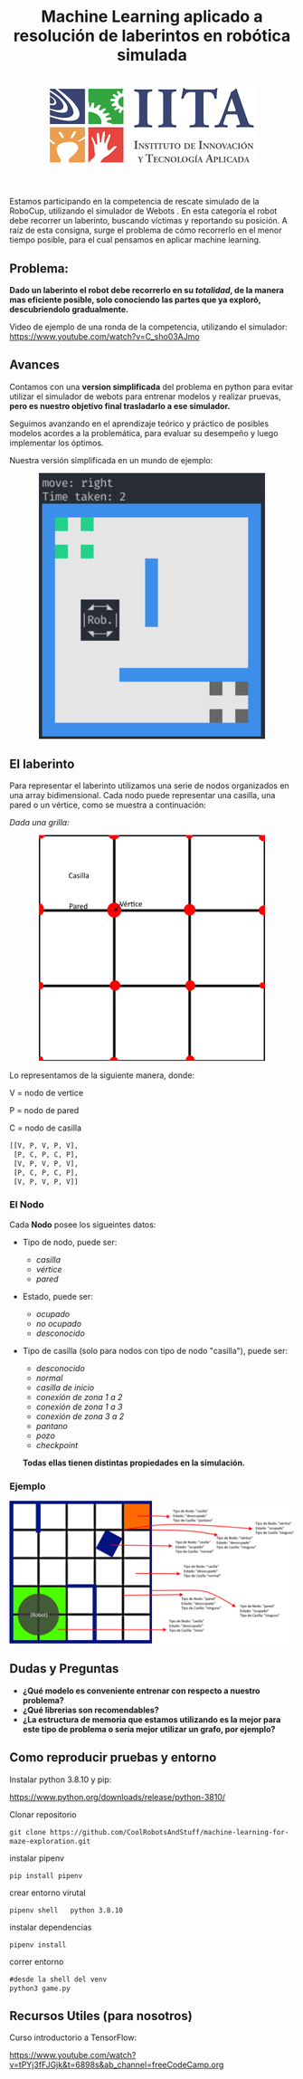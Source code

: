 <div align="center">
<h1>Machine Learning aplicado a resolución de laberintos en robótica simulada<h1/>

<img src="./images/iita.png" alt="drawing">
</div>

<br>

Estamos participando en la competencia de rescate simulado de la RoboCup, utilizando el simulador de  Webots . En esta categoría el robot debe recorrer un laberinto, buscando víctimas y reportando su posición. A raíz de esta consigna, surge el problema de cómo recorrerlo en el menor tiempo posible, para el cual pensamos en aplicar machine learning.

## Problema:

**Dado un laberinto el robot debe recorrerlo en su *totalidad*, de la manera mas eficiente posible, solo conociendo las partes que ya exploró, descubriendolo gradualmente.**

Video de ejemplo de una ronda de la competencia, utilizando el simulador:
https://www.youtube.com/watch?v=C_sho03AJmo

   
## Avances
   
Contamos con una **version simplificada** del problema en python para evitar utilizar el simulador de webots para entrenar modelos y realizar pruevas, **pero es nuestro objetivo final trasladarlo a ese simulador.**
   
Seguimos avanzando en el aprendizaje teórico y práctico de posibles modelos acordes a la problemática, para evaluar su desempeño y luego implementar los óptimos.

Nuestra versión simplificada en un mundo de ejemplo:
<div align="center">
<img src="./images/version_simple.png" alt="drawing" width="400">
</div>

## El laberinto

Para representar el laberinto utilizamos una serie de nodos organizados en una array bidimensional. Cada nodo puede representar una casilla, una pared o un vértice, como se muestra a continuación:

*Dada una grilla:*

<div align="center">
<img src="./images/tile_vortex_wall.png" alt="drawing" width="400">
</div>

Lo representamos de la siguiente manera, donde:

V = nodo de vertice

P = nodo de pared

C = nodo de casilla

```
[[V, P, V, P, V],                
 [P, C, P, C, P],                 
 [V, P, V, P, V],                  
 [P, C, P, C, P],                 
 [V, P, V, P, V]]

```         
   
### El Nodo

Cada **Nodo** posee los sigueintes datos:

* Tipo de nodo, puede ser:
    * *casilla*
    * *vértice*
    * *pared*

* Estado, puede ser:
    * *ocupado*
    * *no ocupado*
    * *desconocido*

* Tipo de casilla (solo para nodos con tipo de nodo "casilla"), puede ser:
    * *desconocido*
    * *normal*
    * *casilla de inicio*
    * *conexión de zona 1 a 2*
    * *conexión de zona 1 a 3*
    * *conexión de zona 3 a 2*
    * *pantano*
    * *pozo*
    * *checkpoint*

    **Todas ellas tienen distintas propiedades en la simulación.**

### Ejemplo

![Ejemplo](./images/laberinto.png)
   
## Dudas y Preguntas

   * **¿Qué modelo es conveniente entrenar con respecto a nuestro problema?**
   * **¿Qué librerias son recomendables?**
   * **¿La estructura de memoria que estamos utilizando es la mejor para este tipo de problema o sería mejor utilizar un grafo, por ejemplo?**

## Como reproducir pruebas y entorno

Instalar python 3.8.10 y pip:

https://www.python.org/downloads/release/python-3810/

Clonar repositorio

```
git clone https://github.com/CoolRobotsAndStuff/machine-learning-for-maze-exploration.git
```

instalar pipenv

```
pip install pipenv
```

crear entorno virutal

```
pipenv shell   python 3.8.10
```

instalar dependencias

```
pipenv install
```

correr entorno
```
#desde la shell del venv
python3 game.py
```
   
## Recursos Utiles (para nosotros)
   
   Curso introductorio a TensorFlow:
   
   https://www.youtube.com/watch?v=tPYj3fFJGjk&t=6898s&ab_channel=freeCodeCamp.org

